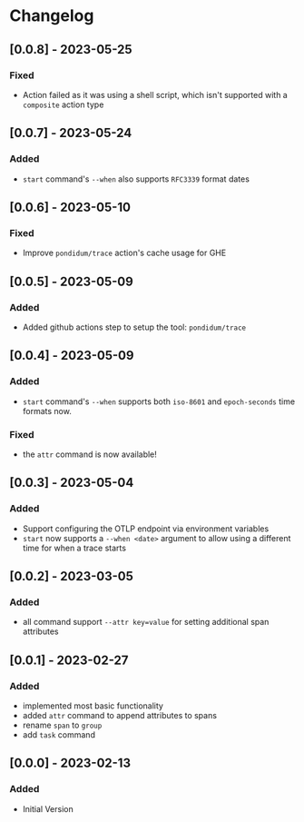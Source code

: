 # Changelog

## [0.0.8] - 2023-05-25

### Fixed

* Action failed as it was using a shell script, which isn't supported with a `composite` action type

## [0.0.7] - 2023-05-24

### Added

* `start` command's `--when` also supports `RFC3339` format dates

## [0.0.6] - 2023-05-10

### Fixed

* Improve `pondidum/trace` action's cache usage for GHE

## [0.0.5] - 2023-05-09

### Added

* Added github actions step to setup the tool: `pondidum/trace`

## [0.0.4] - 2023-05-09

### Added

* `start` command's `--when` supports both `iso-8601` and `epoch-seconds` time formats now.

### Fixed

* the `attr` command is now available!

## [0.0.3] - 2023-05-04

### Added

* Support configuring the OTLP endpoint via environment variables
* `start` now supports a `--when <date>` argument to allow using a different time for when a trace starts

## [0.0.2] - 2023-03-05

### Added

* all command support `--attr key=value` for setting additional span attributes

## [0.0.1] - 2023-02-27

### Added

- implemented most basic functionality
- added `attr` command to append attributes to spans
- rename `span` to `group`
- add `task` command

## [0.0.0] - 2023-02-13

### Added

- Initial Version
